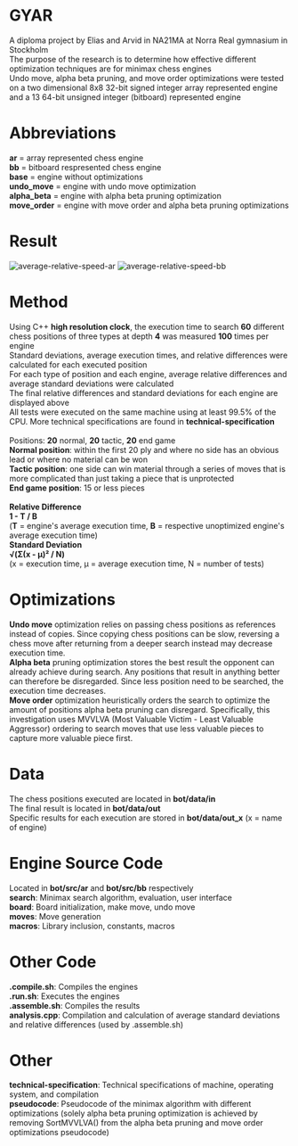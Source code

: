 # GYAR
A diploma project by Elias and Arvid in NA21MA at Norra Real gymnasium in Stockholm\
The purpose of the research is to determine how effective different optimization techniques are for minimax chess engines\
Undo move, alpha beta pruning, and move order optimizations were tested on a two dimensional 8x8 32-bit signed integer array represented engine and a 13 64-bit unsigned integer (bitboard) represented engine
# Abbreviations
**ar** = array represented chess engine\
**bb** = bitboard respresented chess engine\
**base** = engine without optimizations\
**undo_move** = engine with undo move optimization\
**alpha_beta** = engine with alpha beta pruning optimization\
**move_order** = engine with move order and alpha beta pruning optimizations
# Result
![average-relative-speed-ar](https://github.com/novrion/GYAR/assets/128396601/26925c01-3908-4c60-881e-0e48ed7986fe)
![average-relative-speed-bb](https://github.com/novrion/GYAR/assets/128396601/afc93b66-86b8-425f-8df5-4ae340d64679)
# Method
Using C++ **high resolution clock**, the execution time to search **60** different chess positions of three types at depth **4** was measured **100** times per engine\
Standard deviations, average execution times, and relative differences were calculated for each executed position\
For each type of position and each engine, average relative differences and average standard deviations were calculated\
The final relative differences and standard deviations for each engine are displayed above\
All tests were executed on the same machine using at least 99.5% of the CPU. More technical specifications are found in **technical-specification**\
\
Positions: **20** normal, **20** tactic, **20** end game\
**Normal position**: within the first 20 ply and where no side has an obvious lead or where no material can be won\
**Tactic position**: one side can win material through a series of moves that is more complicated than just taking a piece that is unprotected\
**End game position**: 15 or less pieces\
\
**Relative Difference**\
**1 - T / B**\
(**T** = engine's average execution time, **B** = respective unoptimized engine's average execution time)\
**Standard Deviation**\
**√(Σ(x - μ)² / N)**\
(x = execution time, μ = average execution time, N = number of tests)
# Optimizations
**Undo move** optimization relies on passing chess positions as references instead of copies. Since copying chess positions can be slow, reversing a chess move after returning from a deeper search instead may decrease execution time.\
**Alpha beta** pruning optimization stores the best result the opponent can already achieve during search. Any positions that result in anything better can therefore be disregarded. Since less position need to be searched, the execution time decreases.\
**Move order** optimization heuristically orders the search to optimize the amount of positions alpha beta pruning can disregard. Specifically, this investigation uses MVVLVA (Most Valuable Victim - Least Valuable Aggressor) ordering to search moves that use less valuable pieces to capture more valuable piece first.
# Data
The chess positions executed are located in **bot/data/in**\
The final result is located in **bot/data/out**\
Specific results for each execution are stored in **bot/data/out_x** (x = name of engine)
# Engine Source Code
Located in **bot/src/ar** and **bot/src/bb** respectively\
**search**: Minimax search algorithm, evaluation, user interface\
**board**: Board initialization, make move, undo move\
**moves**: Move generation\
**macros**: Library inclusion, constants, macros
# Other Code
**.compile.sh**: Compiles the engines\
**.run.sh**: Executes the engines\
**.assemble.sh**: Compiles the results\
**analysis.cpp**: Compilation and calculation of average standard deviations and relative differences (used by .assemble.sh)
# Other
**technical-specification**: Technical specifications of machine, operating system, and compilation\
**pseudocode**: Pseudocode of the minimax algorithm with different optimizations (solely alpha beta pruning optimization is achieved by removing SortMVVLVA() from the alpha beta pruning and move order optimizations pseudocode)
